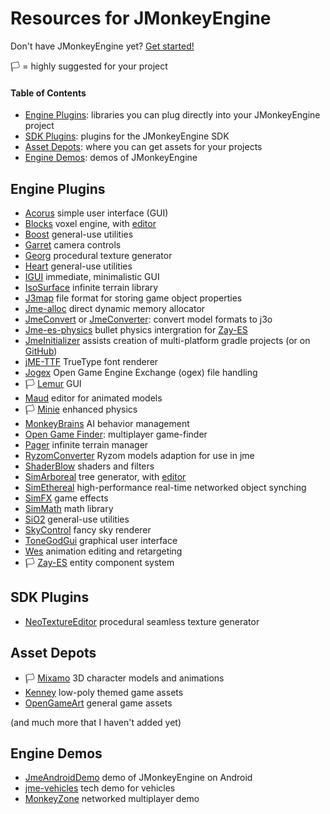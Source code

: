 # Resources for JMonkeyEngine

Don't have JMonkeyEngine yet? [Get started!](https://jmonkeyengine.org/start/)

🏳️ = highly suggested for your project

#### Table of Contents
* [Engine Plugins](#engine-plugins): libraries you can plug directly into your JMonkeyEngine project
* [SDK Plugins](#sdk-plugins): plugins for the JMonkeyEngine SDK
* [Asset Depots](#asset-depots): where you can get assets for your projects
* [Engine Demos](#engine-demos): demos of JMonkeyEngine

<a name="engine-plugins"></a>
## Engine Plugins

* [Acorus](https://github.com/stephengold/Acorus) simple user interface (GUI)
* [Blocks](https://github.com/rvandoosselaer/Blocks) voxel engine, with [editor](https://github.com/rvandoosselaer/BlocksBuilder)
* [Boost](https://github.com/codex128/Boost) general-use utilities
* [Garret](https://github.com/stephengold/Garrett) camera controls
* [Georg](https://github.com/stephengold/Georg) procedural texture generator
* [Heart](https://github.com/stephengold/Heart) general-use utilities
* [IGUI](https://github.com/riccardobl/jme-igui) immediate, minimalistic GUI
* [IsoSurface](https://github.com/Simsilica/IsoSurface) infinite terrain library
* [J3map](https://github.com/codex128/J3map) file format for storing game object properties
* [Jme-alloc](https://github.com/Software-Hardware-Codesign/jme-alloc) direct dynamic memory allocator
* [JmeConvert](https://github.com/Simsilica/JmeConvert) or [JmeConverter](https://github.com/rvandoosselaer/JmeConverter): convert model formats to j3o
* [Jme-es-physics](https://github.com/rvandoosselaer/Jme-es-physics) bullet physics intergration for [Zay-ES](https://github.com/jMonkeyEngine-Contributions/zay-es)
* [JmeInitializer](https://jmonkeyengine.org/start/) assists creation of multi-platform gradle projects (or on [GitHub](https://github.com/richardTingle/jmeinitializer))
* [jME-TTF](https://github.com/stephengold/jME-TTF) TrueType font renderer
* [Jogex](https://github.com/Simsilica/jogex) Open Game Engine Exchange (ogex) file handling
* 🏳️ [Lemur](https://github.com/jMonkeyEngine-Contributions/Lemur) GUI
* [Maud](https://github.com/stephengold/Maud) editor for animated models
* 🏳️ [Minie](https://github.com/stephengold/Minie) enhanced physics
* [MonkeyBrains](https://github.com/QuietOne/MonkeyBrains) AI behavior management
* [Open Game Finder](https://code.google.com/archive/p/open-game-finder/downloads/list): multiplayer game-finder
* [Pager](https://github.com/Simsilica/Pager) infinite terrain manager
* [RyzomConverter](https://github.com/stephengold/RyzomConverter) Ryzom models adaption for use in jme
* [ShaderBlow](https://github.com/jMonkeyEngine-Contributions/shaderblowlib) shaders and filters
* [SimArboreal](https://github.com/Simsilica/Pager) tree generator, with [editor](https://github.com/Simsilica/SimArboreal-Editor)
* [SimEthereal](https://github.com/Simsilica/SimEthereal) high-performance real-time networked object synching
* [SimFX](https://github.com/Simsilica/SimFX) game effects
* [SimMath](https://github.com/Simsilica/SimMath) math library
* [SiO2](https://github.com/Simsilica/SiO2) general-use utilities
* [SkyControl](https://github.com/stephengold/SkyControl) fancy sky renderer
* [ToneGodGui](https://github.com/meltzow/tonegodgui) graphical user interface
* [Wes](https://github.com/stephengold/Wes) animation editing and retargeting
* 🏳️ [Zay-ES](https://github.com/jMonkeyEngine-Contributions/zay-es) entity component system

<a name="sdk-plugins"></a>
## SDK Plugins

* [NeoTextureEditor](https://github.com/jMonkeyEngine-Contributions/NeoTextureEditor) procedural seamless texture generator

<a name="asset-depots"></a>
## Asset Depots

* 🏳️ [Mixamo](https://mixamo.com/) 3D character models and animations
* [Kenney](https://kenney.nl/) low-poly themed game assets
* [OpenGameArt](https://opengameart.org/) general game assets

(and much more that I haven't added yet)

<a name="engine-demos"></a>
## Engine Demos

* [JmeAndroidDemo](https://github.com/jMonkeyEngine/JmeAndroidDemo) demo of JMonkeyEngine on Android
* [jme-vehicles](https://github.com/Ali-RS/jme-vehicles) tech demo for vehicles
* [MonkeyZone](https://github.com/jMonkeyEngine/monkeyzone) networked multiplayer demo
